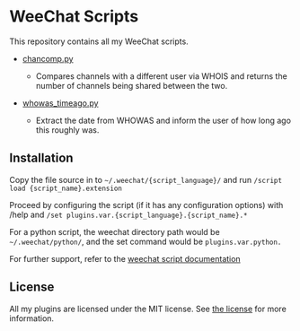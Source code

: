 # WeeChat Scripts

This repository contains all my WeeChat scripts.

- [chancomp.py](chancomp.py)
  - Compares channels with a different user via WHOIS and returns the number
    of channels being shared between the two.

- [whowas_timeago.py](whowas_timeago.py)
  - Extract the date from WHOWAS and inform the user of how long ago this roughly was.

## Installation

Copy the file source in to `~/.weechat/{script_language}/` and run `/script load {script_name}.extension`

Proceed by configuring the script (if it has any configuration options) with /help 
and `/set plugins.var.{script_language}.{script_name}.*`

For a python script, the weechat directory path would be `~/.weechat/python/`, and the set command would be
`plugins.var.python.`

For further support, refer to the 
[weechat script documentation](https://weechat.org/files/doc/stable/weechat_quickstart.en.html#plugins_scripts)

## License

All my plugins are licensed under the MIT license. See [the license](LICENSE) for more information.
